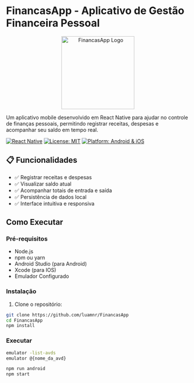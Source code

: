# FinancasApp - Aplicativo de Gestão Financeira Pessoal

<p align="center">
  <img src="assets/images/app-icon.png" alt="FinancasApp Logo" width="200" height="200">
</p>

Um aplicativo mobile desenvolvido em React Native para ajudar no controle de finanças pessoais, permitindo registrar receitas, despesas e acompanhar seu saldo em tempo real.

[![React Native](https://img.shields.io/badge/React%20Native-0.81.1-blue.svg)](https://reactnative.dev/)
[![License: MIT](https://img.shields.io/badge/License-MIT-yellow.svg)](https://opensource.org/licenses/MIT)
[![Platform: Android & iOS](https://img.shields.io/badge/Platform-Android%20%7C%20iOS-lightgrey.svg)](https://reactnative.dev/)

## 📋 Funcionalidades

- ✅ Registrar receitas e despesas
- ✅ Visualizar saldo atual
- ✅ Acompanhar totais de entrada e saída
- ✅ Persistência de dados local
- ✅ Interface intuitiva e responsiva

## Como Executar

### Pré-requisitos

- Node.js
- npm ou yarn
- Android Studio (para Android)
- Xcode (para IOS)
- Emulador Configurado

### Instalação

1. Clone o repositório:
```bash
git clone https://github.com/luamnr/FinancasApp
cd FinancasApp
npm install
```

### Executar

```bash
emulator -list-avds
emulator @{nome_da_avd}
```

```bash
npm run android
npm start
```